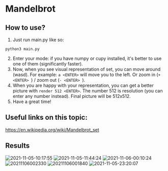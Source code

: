 # Mandelbrot
## How to use?
1. Just run main.py like so:
```
python3 main.py
```
2. Enter your mode: if you have numpy or cupy installed, it's better to use one of them (significantly faster).
3. Now, when you see visual representation of set, you can move around (wasd). For example: ```a <ENTER>``` will move you to the left. Or zoom in (```+ <ENTER> ```) / zoom out (```- <ENTER> ```).
4. When you are happy with your representation, you can get a better picture with ```render 512 <ENTER>```. The number 512 is resolution (you can enter any number instead). Final picture will be 512x512.
5. Have a great time!

## Useful links on this topic:
https://en.wikipedia.org/wiki/Mandelbrot_set
## Results
![2021-11-05-10:17:55](https://user-images.githubusercontent.com/36928556/140482756-3d492263-d405-4a3a-a364-8f65d8253d7e.png)
![2021-11-05-11:44:24](https://user-images.githubusercontent.com/36928556/140483144-c60bfd7b-c752-4466-95e3-bc5653fffa6c.png)
![2021-11-06-00:10:24](https://user-images.githubusercontent.com/36928556/140732581-33e02968-1ac8-483b-8cf1-a04f75882a8c.png)
![20211106002330](https://user-images.githubusercontent.com/36928556/140732588-f3dbfd36-1818-47f2-a875-c287c591fd98.png)
![20211106001840](https://user-images.githubusercontent.com/36928556/140732594-9b021e82-907c-4b1e-aa92-7ad02ef750a0.png)
![2021-11-05-23:20:07](https://user-images.githubusercontent.com/36928556/140732602-e351f02f-e26c-4b73-ae45-f7ad3a522407.png)
